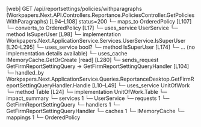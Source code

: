 [web] GET /api/reportsettings/policies/withparagraphs  (Workpapers.Next.API.Controllers.Reportance.PoliciesController.GetPoliciesWithParagraphs)  [L94–L108] status=200
  └─ maps_to OrderedPolicy [L107]
    └─ converts_to OrderedPolicy [L17]
  └─ uses_service UserService
    └─ method IsSuperUser [L98]
      └─ implementation Workpapers.Next.ApplicationService.Services.UserService.IsSuperUser [L20-L295]
        └─ uses_service bool?
          └─ method IsSuperUser [L174]
            └─ ... (no implementation details available)
        └─ uses_cache IMemoryCache.GetOrCreate [read] [L280]
  └─ sends_request GetFirmReportSettingQuery -> GetFirmReportSettingQueryHandler [L104]
    └─ handled_by Workpapers.Next.ApplicationService.Queries.ReportanceDesktop.GetFirmReportSettingQueryHandler.Handle [L10–L49]
      └─ uses_service UnitOfWork
        └─ method Table [L24]
          └─ implementation UnitOfWork.Table
  └─ impact_summary
    └─ services 1
      └─ UserService
    └─ requests 1
      └─ GetFirmReportSettingQuery
    └─ handlers 1
      └─ GetFirmReportSettingQueryHandler
    └─ caches 1
      └─ IMemoryCache
    └─ mappings 1
      └─ OrderedPolicy

